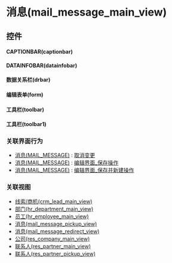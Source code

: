 # 消息(mail_message_main_view)  <!-- {docsify-ignore-all} -->



## 控件
#### CAPTIONBAR(captionbar)
#### DATAINFOBAR(datainfobar)
#### 数据关系栏(drbar)
#### 编辑表单(form)
#### 工具栏(toolbar)
#### 工具栏(toolbar1)


### 关联界面行为
  * [消息(MAIL_MESSAGE)](module/mail/mail_message) : [取消变更](module/mail/mail_message#界面行为)
  * [消息(MAIL_MESSAGE)](module/mail/mail_message) : [编辑界面_保存操作](module/mail/mail_message#界面行为)
  * [消息(MAIL_MESSAGE)](module/mail/mail_message) : [编辑界面_保存并新建操作](module/mail/mail_message#界面行为)

### 关联视图
  * [线索/商机(crm_lead_main_view)](app/view/crm_lead_main_view)
  * [部门(hr_department_main_view)](app/view/hr_department_main_view)
  * [员工(hr_employee_main_view)](app/view/hr_employee_main_view)
  * [消息(mail_message_pickup_view)](app/view/mail_message_pickup_view)
  * [消息(mail_message_redirect_view)](app/view/mail_message_redirect_view)
  * [公司(res_company_main_view)](app/view/res_company_main_view)
  * [联系人(res_partner_main_view)](app/view/res_partner_main_view)
  * [联系人(res_partner_pickup_view)](app/view/res_partner_pickup_view)

<script>
 const { createApp } = Vue
  createApp({
    data() {
      return {

      }
    }
  }).use(ElementPlus).mount('#app')
</script>